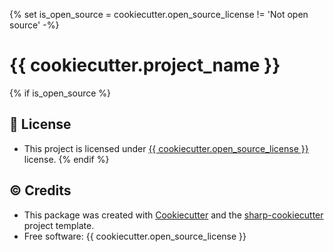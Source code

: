 {% set is_open_source = cookiecutter.open_source_license != 'Not open source' -%}

# {{ cookiecutter.project_name }}

{% if is_open_source %}
## 📝 License
* This project is licensed under [{{ cookiecutter.open_source_license }}](LICENSE) license.
{% endif %}


## ©️ Credits
* This package was created with [Cookiecutter](https://github.com/cookiecutter/cookiecutter) and the [sharp-cookiecutter](https://github.com/cicheck/sharp-cookiecutter) project template.
* Free software: {{ cookiecutter.open_source_license }}